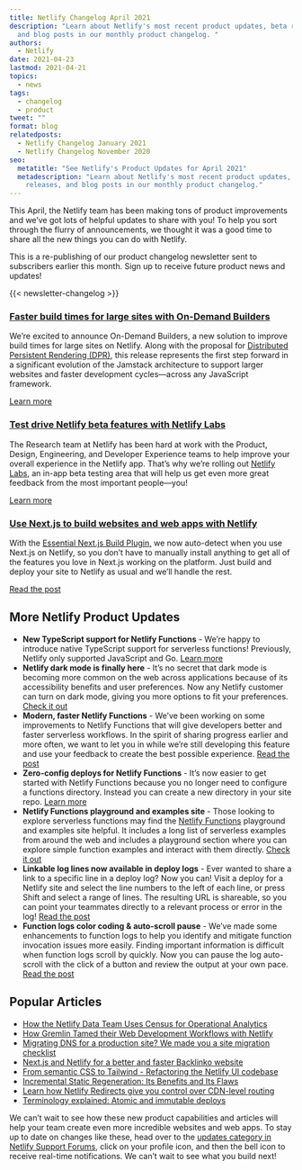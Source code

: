 ```yaml
---
title: Netlify Changelog April 2021
description: "Learn about Netlify's most recent product updates, beta releases,
  and blog posts in our monthly product changelog. "
authors:
  - Netlify
date: 2021-04-23
lastmod: 2021-04-21
topics:
  - news
tags:
  - changelog
  - product
tweet: ""
format: blog
relatedposts:
  - Netlify Changelog January 2021
  - Netlify Changelog November 2020
seo:
  metatitle: "See Netlify's Product Updates for April 2021"
  metadescription: "Learn about Netlify's most recent product updates, beta
    releases, and blog posts in our monthly product changelog."
---
```

This April, the Netlify team has been making tons of product improvements and we’ve got lots of helpful updates to share with you! To help you sort through the flurry of announcements, we thought it was a good time to share all the new things you can do with Netlify.

This is a re-publishing of our product changelog newsletter sent to subscribers earlier this month. Sign up to receive future product news and updates!

{{< newsletter-changelog >}}

### [Faster build times for large sites with On-Demand Builders](https://www.netlify.com/blog/2021/04/14/faster-builds-for-large-sites-on-netlify-with-on-demand-builders-now-in-early-access/)

We’re excited to announce On-Demand Builders, a new solution to improve build times for large sites on Netlify. Along with the proposal for [Distributed Persistent Rendering (DPR)](https://www.netlify.com/blog/2021/04/14/distributed-persistent-rendering-a-new-jamstack-approach-for-faster-builds/), this release represents the first step forward in a significant evolution of the Jamstack architecture to support larger websites and faster development cycles—across any JavaScript framework.

[Learn more](https://www.netlify.com/blog/2021/04/14/faster-builds-for-large-sites-on-netlify-with-on-demand-builders-now-in-early-access/)

### [Test drive Netlify beta features with Netlify Labs](https://www.netlify.com/blog/2021/03/31/test-drive-netlify-beta-features-with-netlify-labs/)

The Research team at Netlify has been hard at work with the Product, Design, Engineering, and Developer Experience teams to help improve your overall experience in the Netlify app. That’s why we’re rolling out [Netlify Labs](https://app.netlify.com/user/labs), an in-app beta testing area that will help us get even more great feedback from the most important people—you!

[Learn more](https://www.netlify.com/blog/2021/03/31/test-drive-netlify-beta-features-with-netlify-labs/)

### [Use Next.js to build websites and web apps with Netlify](https://answers.netlify.com/t/essential-next-js-build-plugin-now-with-auto-installation/34380)

With the [Essential Next.js Build Plugin,](https://www.netlify.com/blog/2021/03/16/try-the-new-essential-next.js-plugin-now-with-auto-install/) we now auto-detect when you use Next.js on Netlify, so you don’t have to manually install anything to get all of the features you love in Next.js working on the platform. Just build and deploy your site to Netlify as usual and we’ll handle the rest.

[Read the post](https://answers.netlify.com/t/essential-next-js-build-plugin-now-with-auto-installation/34380)

## More Netlify Product Updates

* **New TypeScript support for Netlify Functions** - We’re happy to introduce native TypeScript support for serverless functions! Previously, Netlify only supported JavaScript and Go. [Learn more](https://www.netlify.com/blog/2021/04/19/announcing-native-typescript-support-for-netlify-functions/)
* **Netlify dark mode is finally here** - It’s no secret that dark mode is becoming more common on the web across applications because of its accessibility benefits and user preferences. Now any Netlify customer can turn on dark mode, giving you more options to fit your preferences. [Check it out](https://www.netlify.com/blog/2021/04/05/dark-mode-fans-take-these-steps-to-set-it-up-in-the-netlify-app/)
* **Modern, faster Netlify Functions** - We’ve been working on some improvements to Netlify Functions that will give developers better and faster serverless workflows. In the spirit of sharing progress earlier and more often, we want to let you in while we’re still developing this feature and use your feedback to create the best possible experience. [Read the post](https://www.netlify.com/blog/2021/04/02/modern-faster-netlify-functions/)
* **Zero-config deploys for Netlify Functions** - It’s now easier to get started with Netlify Functions because you no longer need to configure a functions directory. Instead you can create a new directory in your site repo. [Learn more](https://answers.netlify.com/t/zero-config-deploys-for-netlify-functions/31820)
* **Netlify Functions playground and examples site** - Those looking to explore serverless functions may find the [Netlify Functions](https://functions.netlify.com/) playground and examples site helpful. It includes a long list of serverless examples from around the web and includes a playground section where you can explore simple function examples and interact with them directly. [Check it out](https://functions.netlify.com/playground/)
* **Linkable log lines now available in deploy logs** - Ever wanted to share a link to a specific line in a deploy log? Now you can! Visit a deploy for a Netlify site and select the line numbers to the left of each line, or press Shift and select a range of lines. The resulting URL is shareable, so you can point your teammates directly to a relevant process or error in the log! [Read the post](https://answers.netlify.com/t/linkable-log-lines-now-available-in-deploy-logs/33911)
* **Function logs color coding & auto-scroll pause** - We’ve made some enhancements to function logs to help you identify and mitigate function invocation issues more easily. Finding important information is difficult when function logs scroll by quickly. Now you can pause the log auto-scroll with the click of a button and review the output at your own pace. [Read the post](https://answers.netlify.com/t/now-available-function-logs-color-coding-auto-scroll-pause/34407)

## Popular Articles

* [How the Netlify Data Team Uses Census for Operational Analytics](https://www.netlify.com/blog/2021/04/08/how-the-netlify-data-team-uses-census-for-operational-analytics/)
* [How Gremlin Tamed their Web Development Workflows with Netlify](https://www.netlify.com/blog/2021/04/07/how-gremlin-tamed-their-web-development-workflows-with-netlify/)
* [Migrating DNS for a production site? We made you a site migration checklist](https://www.netlify.com/blog/2021/04/06/migrating-dns-for-a-production-site-we-made-you-a-site-migration-checklist/)
* [Next.js and Netlify for a better and faster Backlinko website](https://www.netlify.com/blog/2021/03/30/next.js-and-netlify-for-a-better-and-faster-backlinko-website/)
* [From semantic CSS to Tailwind - Refactoring the Netlify UI codebase](https://www.netlify.com/blog/2021/03/23/from-semantic-css-to-tailwind-refactoring-the-netlify-ui-codebase/)
* [Incremental Static Regeneration: Its Benefits and Its Flaws](https://www.netlify.com/blog/2021/03/08/incremental-static-regeneration-its-benefits-and-its-flaws/)
* [Learn how Netlify Redirects give you control over CDN-level routing](https://www.netlify.com/blog/2021/03/01/learn-how-netlify-redirects-give-you-control-over-cdn-level-routing/)
* [Terminology explained: Atomic and immutable deploys](https://www.netlify.com/blog/2021/02/23/terminology-explained-atomic-and-immutable-deploys/)

We can’t wait to see how these new product capabilities and articles will help your team create even more incredible websites and web apps. To stay up to date on changes like these, head over to the [updates category in Netlify Support Forums](https://answers.netlify.com/c/features/updates/51?utm_campaign=General%20Newsletter&utm_medium=email&_hsmi=2&_hsenc=p2ANqtz--IRbpFAIm-gHxhvzRpuED2Q87pw9BrlTky8RmNQjMRUOK0uvr-q9Jun4pyibKQRN-rXNX37M4ZGEpI2N1ZQyP4BH9v3w&utm_content=2&utm_source=hs_email), click on your profile icon, and then the bell icon to receive real-time notifications. We can’t wait to see what you build next!

